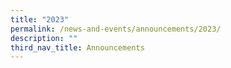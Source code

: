 ```yaml
---
title: "2023"
permalink: /news-and-events/announcements/2023/
description: ""
third_nav_title: Announcements
---
```

